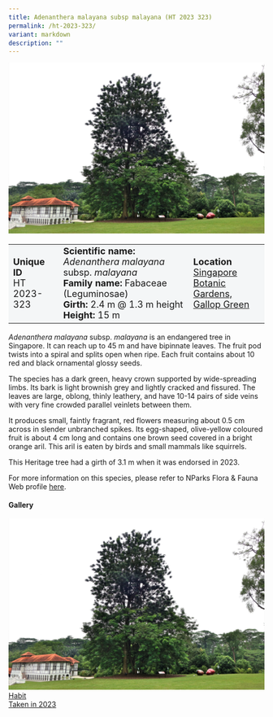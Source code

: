 ```yaml
---
title: Adenanthera malayana subsp malayana (HT 2023 323)
permalink: /ht-2023-323/
variant: markdown
description: ""
---
```

<div class="isomer-image-wrapper">
<img src="/images/Heritage_trees_photos/ademalmal_ht2023-323_habit.jpg"></div>
<table style="minWidth: 100px; font-size: 18px; background: #F4F6F7">
<tbody><tr>
<td rowspan="1" colspan="1">
<strong>Unique ID</strong>
<br>HT 2023-323
</td>
<td rowspan="1" colspan="1">
<strong>Scientific name:</strong> <em>Adenanthera malayana</em> subsp. <em>malayana</em>
<br><strong>Family name:</strong> Fabaceae (Leguminosae)
<br><strong>Girth:</strong> 2.4 m @ 1.3 m height
<br><strong>Height: </strong>15 m
</td>
<td rowspan="1" colspan="1">
<strong>Location</strong><a href="https://www.onemap.gov.sg/?lat=1.3142500000000004&amp;lng=103.81033999999998">
	<br>Singapore Botanic Gardens,<br>Gallop Green</a>
</td>
</tr></tbody></table>
<p><em>Adenanthera malayana</em> subsp. <em>malayana</em>&nbsp;is an&nbsp;endangered tree in Singapore. It can reach up to 45 m and have bipinnate leaves. The fruit pod twists into a spiral and splits open when ripe. Each fruit contains about 10 red and black ornamental glossy seeds.</p>

<p>The species has a dark green, heavy crown supported by wide-spreading limbs. Its bark is light brownish grey and lightly cracked and fissured. The leaves are large, oblong, thinly leathery, and have 10-14 pairs of side veins with very fine crowded parallel veinlets between them.</p>

<p>It produces small, faintly fragrant, red flowers measuring about 0.5 cm across in slender unbranched spikes. Its egg-shaped, olive-yellow coloured fruit is about 4 cm long and contains one brown seed covered in a bright orange aril. This aril is eaten by birds and small mammals like squirrels.  </p>

<p>This Heritage tree had a girth of 3.1 m when it was endorsed in 2023.</p>
	
<p>For more information on this species, please refer to NParks Flora &amp; Fauna Web profile <a href="https://www.nparks.gov.sg/florafaunaweb/flora/3/4/3495">here</a>.
</p>

<h4><b>Gallery</b></h4>
<div class="isomer-card-grid">
<a href="/images/Heritage_trees_photos/ademalmal_ht2023-323_habit.jpg" class="isomer-card">
<div class="isomer-card-image">
<div class="isomer-image-wrapper"><img src="/images/Heritage_trees_photos/ademalmal_ht2023-323_habit.jpg"></div></div>
<div class="isomer-card-body"><div class="isomer-card-title">Habit</div><div class="isomer-card-description">Taken in 2023</div></div></a><p></p></div>